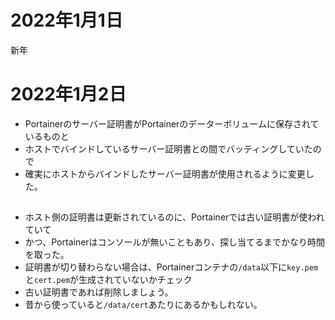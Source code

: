 # 2022年1月1日

新年

# 2022年1月2日

- Portainerのサーバー証明書がPortainerのデーターボリュームに保存されているものと
- ホストでバインドしているサーバー証明書との間でバッティングしていたので
- 確実にホストからバインドしたサーバー証明書が使用されるように変更した。

## 

- ホスト側の証明書は更新されているのに、Portainerでは古い証明書が使われていて
- かつ、Portainerはコンソールが無いこともあり、探し当てるまでかなり時間を取った。
- 証明書が切り替わらない場合は、Portainerコンテナの`/data`以下に`key.pem`と`cert.pem`が生成されていないかチェック
- 古い証明書であれば削除しましょう。
- 昔から使っていると`/data/cert`あたりにあるかもしれない。
